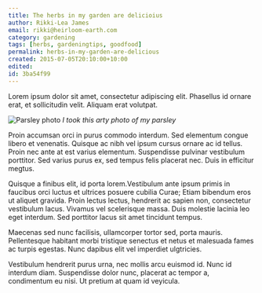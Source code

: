 ```yaml
---
title: The herbs in my garden are delicioius
author: Rikki-Lea James
email: rikki@heirloom-earth.com
category: gardening
tags: [herbs, gardeningtips, goodfood]
permalink: herbs-in-my-garden-are-delicious
created: 2015-07-05T20:10:00+10:00
edited:
id: 3ba54f99
---
```


Lorem ipsum dolor sit amet, consectetur adipiscing elit. Phasellus id ornare erat, et sollicitudin velit. Aliquam erat volutpat.

![Parsley photo](https://scontent-lax1-1.xx.fbcdn.net/hphotos-xfp1/v/t1.0-9/11018919_10152972431403597_1852821027081922794_n.jpg?oh=cf07161faadc63ba4fa6202b0b85f1b4&oe=5628A0B7)
*I took this arty photo of my parsley*

Proin accumsan orci in purus commodo interdum. Sed elementum congue libero et venenatis. Quisque ac nibh vel ipsum cursus ornare ac id tellus. Proin nec ante at est varius elementum. Suspendisse pulvinar  vestibulum porttitor. Sed varius purus ex, sed tempus felis placerat nec. Duis in efficitur megtus.

Quisque a finibus elit, id porta lorem.Vestibulum ante ipsum primis in faucibus orci luctus et ultrices posuere cubilia Curae; Etiam bibendum eros ut aliquet gravida. Proin lectus lectus, hendrerit ac sapien non, consectetur vestibulum lacus. Vivamus vel scelerisque massa. Duis molestie lacinia leo eget interdum. Sed porttitor lacus sit amet tincidunt tempus.

Maecenas sed nunc facilisis, ullamcorper tortor sed, porta mauris. Pellentesque habitant morbi tristique senectus et netus et malesuada fames ac turpis egestas. Nunc dapibus elit vel imperdiet ulgtricies.

Vestibulum hendrerit purus urna, nec mollis arcu euismod id. Nunc id interdum diam. Suspendisse dolor nunc, placerat ac tempor a, condimentum eu nisi. Ut pretium at quam id veyicula.